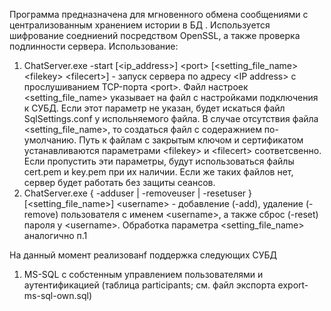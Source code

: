 Программа предназначена для мгновенного обмена сообщениями с централизованным хранением истории в БД . Используется шифрование соедниений посредством OpenSSL, а также проверка подлинности сервера.
Использование:
1. ChatServer.exe -start \[<ip_address>\] \<port\> \[\<setting_file_name\> \<filekey\> \<filecert\>\] - запуск сервера по адресу \<IP address\> с прослушиванием TCP-порта \<port\>. Файл настроек \<setting_file_name\> указывает на файл с настройками подключения к СУБД. Если этот параметр не указан, будет искаться файл SqlSettings.conf у испольняемого файла. В случае отсутствия файла \<setting_file_name\>, то создаться файл с содеражнием по-умолчанию.
Путь к файлам с закрытым ключом и сертификатом устанавливаются параметрами \<filekey\> и \<filecert\> соответсвенно. Если пропустить эти параметры, будут использоваться файлы cert.pem и key.pem при их наличии. Если же таких файлов нет, сервер будет работать без защиты сеансов.
2. ChatServer.exe  { -adduser | -removeuser | -resetuser } \[\<setting_file_name\>\] \<username\> -  добавление (-add), удаление (-remove) пользователя с именем  \<username\>, а также сброс (-reset) пароля у \<username\>. Обработка параметра \<setting_file_name\> аналогично п.1

На данный момент реализованf поддержка следующих СУБД
1. MS-SQL с собстенным управлением пользователями и аутентификацией (таблица participants; см. файл экспорта export-ms-sql-own.sql)
